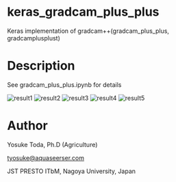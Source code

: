 
# keras_gradcam_plus_plus

Keras implementation of gradcam++(gradcam_plus_plus, gradcamplusplust)

# Description
See gradcam_plus_plus.ipynb for details

![result1](https://github.com/totti0223/gradcamplusplus/misc/output_3_1.png)
![result2](https://github.com/totti0223/gradcamplusplus/misc/output_3_3.png)
![result3](https://github.com/totti0223/gradcamplusplus/misc/output_3_5.png)
![result4](https://github.com/totti0223/gradcamplusplus/misc/output_3_7.png)
![result5](https://github.com/totti0223/gradcamplusplus/misc/output_3_9.png)



# Author
Yosuke Toda, Ph.D (Agriculture)

tyosuke@aquaseerser.com

JST PRESTO
ITbM, Nagoya University, Japan